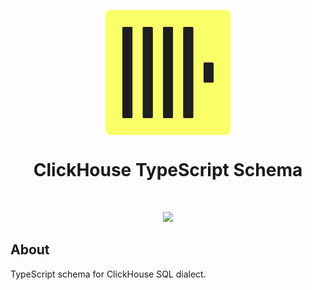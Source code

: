 <p align="center">
<img src=".static/logo.svg" width="200px" align="center">
<h1 align="center">ClickHouse TypeScript Schema</h1>
</p>
<br/>
<p align="center">
<a href="https://github.com/ClickHouse/clickhouse-typescript-schema/actions/workflows/tests.yml">
<img src="https://github.com/ClickHouse/clickhouse-typescript-schema/actions/workflows/tests.yml/badge.svg?branch=main">
</a>
</p>

## About

TypeScript schema for ClickHouse SQL dialect.
